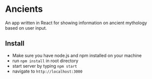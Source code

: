 
# Ancients
An app written in React for showing information on ancient mythology based on user input.

## Install
* Make sure you have node.js and npm installed on your machine
* run `npm install` in root directory
* start server by typing `npm start`
* navigate to `http://localhost:3000`
